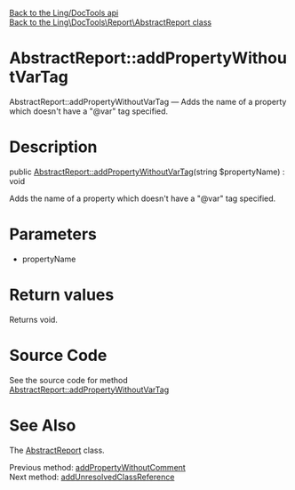 [Back to the Ling/DocTools api](https://github.com/lingtalfi/DocTools/blob/master/doc/api/Ling/DocTools.md)<br>
[Back to the Ling\DocTools\Report\AbstractReport class](https://github.com/lingtalfi/DocTools/blob/master/doc/api/Ling/DocTools/Report/AbstractReport.md)


AbstractReport::addPropertyWithoutVarTag
================



AbstractReport::addPropertyWithoutVarTag — Adds the name of a property which doesn't have a "@var" tag specified.




Description
================


public [AbstractReport::addPropertyWithoutVarTag](https://github.com/lingtalfi/DocTools/blob/master/doc/api/Ling/DocTools/Report/AbstractReport/addPropertyWithoutVarTag.md)(string $propertyName) : void




Adds the name of a property which doesn't have a "@var" tag specified.




Parameters
================


- propertyName

    


Return values
================

Returns void.








Source Code
===========
See the source code for method [AbstractReport::addPropertyWithoutVarTag](https://github.com/lingtalfi/DocTools/blob/master/Report/AbstractReport.php#L496-L504)


See Also
================

The [AbstractReport](https://github.com/lingtalfi/DocTools/blob/master/doc/api/Ling/DocTools/Report/AbstractReport.md) class.

Previous method: [addPropertyWithoutComment](https://github.com/lingtalfi/DocTools/blob/master/doc/api/Ling/DocTools/Report/AbstractReport/addPropertyWithoutComment.md)<br>Next method: [addUnresolvedClassReference](https://github.com/lingtalfi/DocTools/blob/master/doc/api/Ling/DocTools/Report/AbstractReport/addUnresolvedClassReference.md)<br>

